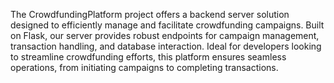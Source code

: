The CrowdfundingPlatform project offers a backend server solution designed to efficiently manage and facilitate crowdfunding campaigns. Built on Flask, our server provides robust endpoints for campaign management, transaction handling, and database interaction. Ideal for developers looking to streamline crowdfunding efforts, this platform ensures seamless operations, from initiating campaigns to completing transactions.